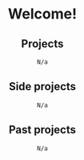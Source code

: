 <div align="center">
  
# Welcome!

## Projects

    N/a
    
## Side projects

    N/a

## Past projects

    N/a
